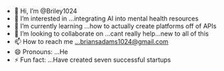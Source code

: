 - 👋 Hi, I’m @Briley1024
- 👀 I’m interested in ...integrating AI into mental health resources
- 🌱 I’m currently learning ...how to actually create platforms off of APIs
- 💞️ I’m looking to collaborate on ...cant really help...new to all of this
- 📫 How to reach me ...briansadams1024@gmail.com
- 😄 Pronouns: ...He
- ⚡ Fun fact: ...Have created seven successful startups

<!---
Briley1024/Briley1024 is a ✨ special ✨ repository because its `README.md` (this file) appears on your GitHub profile.
You can click the Preview link to take a look at your changes.
--->
